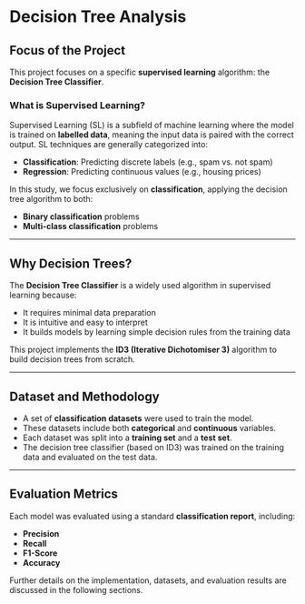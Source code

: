 # Decision Tree Analysis

## Focus of the Project

This project focuses on a specific **supervised learning** algorithm: the **Decision Tree Classifier**.

### What is Supervised Learning?

Supervised Learning (SL) is a subfield of machine learning where the model is trained on **labelled data**, meaning the input data is paired with the correct output. SL techniques are generally categorized into:
- **Classification**: Predicting discrete labels (e.g., spam vs. not spam)
- **Regression**: Predicting continuous values (e.g., housing prices)

In this study, we focus exclusively on **classification**, applying the decision tree algorithm to both:
- **Binary classification** problems
- **Multi-class classification** problems

---

## Why Decision Trees?

The **Decision Tree Classifier** is a widely used algorithm in supervised learning because:
- It requires minimal data preparation
- It is intuitive and easy to interpret
- It builds models by learning simple decision rules from the training data

This project implements the **ID3 (Iterative Dichotomiser 3)** algorithm to build decision trees from scratch.

---

## Dataset and Methodology

- A set of **classification datasets** were used to train the model.
- These datasets include both **categorical** and **continuous** variables.
- Each dataset was split into a **training set** and a **test set**.
- The decision tree classifier (based on ID3) was trained on the training data and evaluated on the test data.

---

## Evaluation Metrics

Each model was evaluated using a standard **classification report**, including:
- **Precision**
- **Recall**
- **F1-Score**
- **Accuracy**

Further details on the implementation, datasets, and evaluation results are discussed in the following sections.
